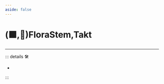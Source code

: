 ```yaml
---
aside: false
---
```

# (🟩,🔻)<ekos>FloraStem</ekos>,<via>Takt</via>

---

<!-- =================================================== -->
<!-- =================================================== -->
<!-- =================================================== -->
<!-- =================================================== -->
<!-- =================================================== -->
::: details 🛠

-

:::
